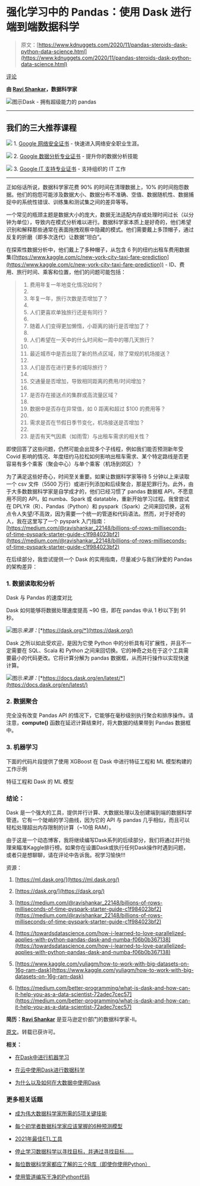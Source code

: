 # 强化学习中的 Pandas：使用 Dask 进行端到端数据科学

> 原文：[https://www.kdnuggets.com/2020/11/pandas-steroids-dask-python-data-science.html](https://www.kdnuggets.com/2020/11/pandas-steroids-dask-python-data-science.html)

[评论](#comments)

**由 [Ravi Shankar](https://www.linkedin.com/in/ravi-shankar-83863441/)，数据科学家**

![图示](../Images/2dba06d5b5ef5894865533eb15a7b35a.png)Dask - 拥有超级能力的 pandas

* * *

## 我们的三大推荐课程

![](../Images/0244c01ba9267c002ef39d4907e0b8fb.png) 1\. [Google 网络安全证书](https://www.kdnuggets.com/google-cybersecurity) - 快速进入网络安全职业生涯。

![](../Images/e225c49c3c91745821c8c0368bf04711.png) 2\. [Google 数据分析专业证书](https://www.kdnuggets.com/google-data-analytics) - 提升你的数据分析技能

![](../Images/0244c01ba9267c002ef39d4907e0b8fb.png) 3\. [Google IT 支持专业证书](https://www.kdnuggets.com/google-itsupport) - 支持组织的 IT 工作

* * *

正如俗话所说，数据科学家花费 90% 的时间在清理数据上，10% 的时间抱怨数据。他们的抱怨可能涉及数据大小、数据分布不准确、空值、数据随机性、数据捕捉中的系统性错误、训练集和测试集之间的差异等等。

一个常见的瓶颈主题是数据大小的庞大，数据无法适配内存或处理时间过长（以分钟为单位），导致内在模式分析难以进行。数据科学家本质上是好奇的，他们希望识别和解释那些通常在表面拖拽观察中隐藏的模式。他们需要戴上多顶帽子，通过反复的折磨（即多次迭代）让数据“坦白”。

在探索性数据分析中，他们戴上了多种帽子，从包含 6 列的纽约出租车费用数据集([https://www.kaggle.com/c/new-york-city-taxi-fare-prediction](https://www.kaggle.com/c/new-york-city-taxi-fare-prediction)) - ID、费用、旅行时间、乘客和位置，他们的问题可能包括：

> 1.  费用年复一年地变化情况如何？
> 1.  
> 1.  年复一年，旅行次数是否增加了？
> 1.  
> 1.  人们更喜欢单独旅行还是有同行？
> 1.  
> 1.  随着人们变得更加懒惰，小距离的骑行是否增加了？
> 1.  
> 1.  人们希望在一天中的什么时间和一周中的哪几天旅行？
> 1.  
> 1.  最近城市中是否出现了新的热点区域，除了常规的机场接送？
> 1.  
> 1.  人们是否在进行更多的城际旅行？
> 1.  
> 1.  交通量是否增加，导致相同距离的费用/时间增加？
> 1.  
> 1.  是否存在接送点的集群或高流量区域？
> 1.  
> 1.  数据中是否存在异常值，如 0 距离和超过 $100 的费用等？
> 1.  
> 1.  需求是否在节假日季节变化，机场接送是否增加？
> 1.  
> 1.  是否有天气因素（如雨雪）与出租车需求的相关性？

即使回答了这些问题，仍然可能会出现多个子线程，例如我们能否预测新年受 Covid 影响的情况、年度纽约马拉松如何影响出租车需求、某个特定路线是否更容易有多个乘客（聚会中心）与单个乘客（机场到郊区）？

为了满足这些好奇心，时间至关重要。如果让数据科学家等待 5 分钟以上来读取一个 csv 文件（5500 万行）或进行列添加和后续聚合，那是犯罪行为。此外，由于大多数数据科学家是自学成才的，他们已经习惯了 pandas 数据框 API，不愿意用不同的 API，如 numba、Spark 或 datatable，重新开始学习过程。我曾尝试在 DPLYR（R）、Pandas（Python）和 pyspark（Spark）之间来回切换，这有点令人失望/不高效，因为需要一个统一的管道和代码语法。然而，对于好奇的人，我在这里写了一个 pyspark 入门指南：[https://medium.com/@ravishankar_22148/billions-of-rows-milliseconds-of-time-pyspark-starter-guide-c1f984023bf2](https://medium.com/@ravishankar_22148/billions-of-rows-milliseconds-of-time-pyspark-starter-guide-c1f984023bf2)

在后续部分，我尝试提供一个 Dask 的实用指南，尽量减少与我们钟爱的 Pandas 的架构差异：

### **1. 数据读取和分析**

Dask 与 Pandas 的速度对比

Dask 如何能够将数据处理速度提高 ~90 倍，即在 pandas 中从 1 秒以下到 91 秒。

![图示](../Images/76f6d452602d9621a742e24474e658c1.png)*来源：*[*https://dask.org/*](https://dask.org/)

Dask 之所以如此受欢迎，是因为它使 Python 中的分析具有可扩展性，并且不一定需要在 SQL、Scala 和 Python 之间来回切换。它的神奇之处在于这个工具需要最小的代码更改。它将计算分解为 pandas 数据框，从而并行操作以实现快速计算。

![图示](../Images/643af4e780c97b3377bbe76e9f67246e.png)*来源：*[*https://docs.dask.org/en/latest/*](https://docs.dask.org/en/latest/)

### **2. 数据聚合**

完全没有改变 Pandas API 的情况下，它能够在毫秒级别执行聚合和排序操作。请注意，**compute()** 函数在延迟计算结束时，将大数据的结果带到 Pandas 数据框中。

### **3. 机器学习**

下面的代码片段提供了使用 XGBoost 在 Dask 中进行特征工程和 ML 模型构建的工作示例

特征工程和 Dask 的 ML 模型

### **结论：**

Dask 是一个强大的工具，提供并行计算、大数据处理以及创建端到端的数据科学管道。它有一个陡峭的学习曲线，因为它的 API 与 pandas 几乎相似，而且可以轻松处理超出内存限制的计算（~10倍 RAM）。

由于这是一个动态博客，我将继续编写Dask系列的后续部分，我们将通过并行处理来瞄准Kaggle排行榜。如果你在设置Dask或执行任何Dask操作时遇到问题，或者只是想聊聊，请在评论中告诉我。祝学习愉快!!!

资源：

1.  [https://ml.dask.org/](https://ml.dask.org/)

1.  [https://dask.org/](https://dask.org/)

1.  [https://medium.com/@ravishankar_22148/billions-of-rows-milliseconds-of-time-pyspark-starter-guide-c1f984023bf2](https://medium.com/@ravishankar_22148/billions-of-rows-milliseconds-of-time-pyspark-starter-guide-c1f984023bf2)

1.  [https://towardsdatascience.com/how-i-learned-to-love-parallelized-applies-with-python-pandas-dask-and-numba-f06b0b367138](https://towardsdatascience.com/how-i-learned-to-love-parallelized-applies-with-python-pandas-dask-and-numba-f06b0b367138)

1.  [https://www.kaggle.com/yuliagm/how-to-work-with-big-datasets-on-16g-ram-dask](https://www.kaggle.com/yuliagm/how-to-work-with-big-datasets-on-16g-ram-dask)

1.  [https://medium.com/better-programming/what-is-dask-and-how-can-it-help-you-as-a-data-scientist-72adec7cec57](https://medium.com/better-programming/what-is-dask-and-how-can-it-help-you-as-a-data-scientist-72adec7cec57)

**简历：[Ravi Shankar](https://www.linkedin.com/in/ravi-shankar-83863441/)** 是亚马逊定价部门的数据科学家-II。

[原文](https://medium.com/analytics-vidhya/pandas-on-steroids-dask-end-to-end-data-science-with-python-code-1845d3722c8a)。转载已获许可。

**相关：**

+   [在Dask中进行机器学习](/2020/06/machine-learning-dask.html)

+   [在云中使用Dask进行数据科学](/2020/10/data-science-cloud-dask.html)

+   [为什么以及如何在大数据中使用Dask](/2020/04/dask-big-data.html)

### 更多相关话题

+   [成为伟大数据科学家所需的5项关键技能](https://www.kdnuggets.com/2021/12/5-key-skills-needed-become-great-data-scientist.html)

+   [每个初学者数据科学家应该掌握的6种预测模型](https://www.kdnuggets.com/2021/12/6-predictive-models-every-beginner-data-scientist-master.html)

+   [2021年最佳ETL工具](https://www.kdnuggets.com/2021/12/mozart-best-etl-tools-2021.html)

+   [停止学习数据科学以寻找目标，并通过寻找目标……](https://www.kdnuggets.com/2021/12/stop-learning-data-science-find-purpose.html)

+   [每位数据科学家都应了解的三个R库（即使你使用Python）](https://www.kdnuggets.com/2021/12/three-r-libraries-every-data-scientist-know-even-python.html)

+   [使用管道编写干净的Python代码](https://www.kdnuggets.com/2021/12/write-clean-python-code-pipes.html)
